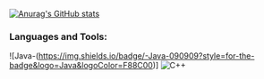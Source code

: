 [![Anurag's GitHub stats](https://github-readme-stats.vercel.app/api?username=justbegginer&theme=tokyonight)](https://github.com/anuraghazra/github-readme-stats)
### Languages and Tools:
![Java-(https://img.shields.io/badge/-Java-090909?style=for-the-badge&logo=Java&logoColor=F88C00)]
![C++](https://img.shields.io/badge/-C++-090909?style=for-the-badge&logo=C%2b%2b&logoColor=6296CC)
